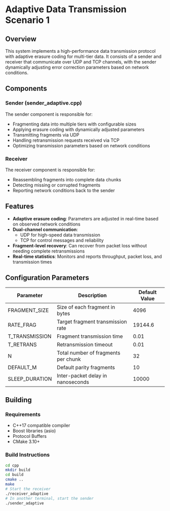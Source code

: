 # Adaptive Data Transmission Scenario 1

## Overview
This system implements a high-performance data transmission protocol with adaptive erasure coding for multi-tier data. It consists of a sender and receiver that communicate over UDP and TCP channels, with the sender dynamically adjusting error correction parameters based on network conditions.

## Components

### Sender (sender_adaptive.cpp)
The sender component is responsible for:
- Fragmenting data into multiple tiers with configurable sizes
- Applying erasure coding with dynamically adjusted parameters
- Transmitting fragments via UDP
- Handling retransmission requests received via TCP
- Optimizing transmission parameters based on network conditions

### Receiver
The receiver component is responsible for:
- Reassembling fragments into complete data chunks
- Detecting missing or corrupted fragments
- Reporting network conditions back to the sender

## Features
- **Adaptive erasure coding**: Parameters are adjusted in real-time based on observed network conditions
- **Dual-channel communication**:
    - UDP for high-speed data transmission
    - TCP for control messages and reliability
- **Fragment-level recovery**: Can recover from packet loss without needing complete retransmissions
- **Real-time statistics**: Monitors and reports throughput, packet loss, and transmission times

## Configuration Parameters
| Parameter | Description | Default Value |
|-----------|-------------|---------------|
| FRAGMENT_SIZE | Size of each fragment in bytes | 4096 |
| RATE_FRAG | Target fragment transmission rate | 19144.6 |
| T_TRANSMISSION | Fragment transmission time | 0.01 |
| T_RETRANS | Retransmission timeout | 0.01 |
| N | Total number of fragments per chunk | 32 |
| DEFAULT_M | Default parity fragments | 10 |
| SLEEP_DURATION | Inter-packet delay in nanoseconds | 10000 |

## Building

### Requirements
- C++17 compatible compiler
- Boost libraries (asio)
- Protocol Buffers
- CMake 3.10+

### Build Instructions
```bash
cd cpp
mkdir build
cd build
cmake ..
make
# Start the receiver
./receiver_adaptive
# In another terminal, start the sender
./sender_adaptive
```


